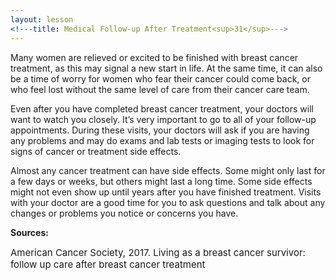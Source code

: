 ```yaml
---
layout: lesson
<!---title: Medical Follow-up After Treatment<sup>31</sup>--->
---
```


Many women are relieved or excited to be finished with breast cancer treatment, as this may signal a new start in life. At the same time, it can also be a time of worry for women who fear their cancer could come back, or who feel lost without the same level of care from their cancer care team.

Even after you have completed breast cancer treatment, your doctors will want to watch you closely. It’s very important to go to all of your follow-up appointments. During these visits, your doctors will ask if you are having any problems and may do exams and lab tests or imaging tests to look for signs of cancer or treatment side effects.

Almost any cancer treatment can have side effects. Some might only last for a few days or weeks, but others might last a long time. Some side effects might not even show up until years after you have finished treatment. Visits with your doctor are a good time for you to ask questions and talk about any changes or problems you notice or concerns you have. 

**Sources:**

<span style="font-size:15px;">American Cancer Society, 2017. Living as a breast cancer survivor: follow up care after breast cancer treatment</span>
